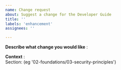 ```yaml
---
name: Change request
about: Suggest a change for the Developer Guide
title: ''
labels: 'enhancement'
assignees: ''

---
```


**Describe what change you would like** :  
<!-- Describe below what change is needed -->

**Context** :  
Section: (eg '02-foundations/03-security-principles')

<!-- Add below any other context or screenshots about the change request -->
